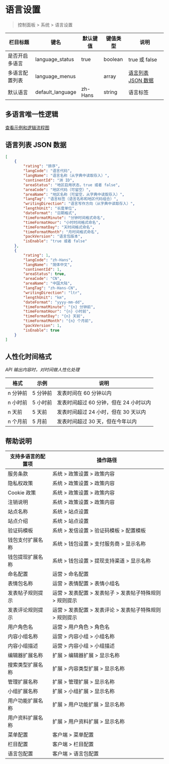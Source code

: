 # 语言设置

> 控制面板 > 系统 > 语言设置

| 栏目标题 | 键名 | 默认键值 | 键值类型 | 说明 |
| --- | --- | --- | --- | --- |
| 是否开启多语言 | language_status | true | boolean |  true 或 false |
| 多语言配置列表 | language_menus |  | array | [语言列表 JSON 数据](#语言列表-json-数据) |
| 默认语言 | default_language | zh-Hans | string | 语言标签 |

## 多语言唯一性逻辑

[查看示例和逻辑流程图](../../extensions/multilingual.md)

## 语言列表 JSON 数据

```json
[
    {
        "rating": "排序",
        "langCode": "语言代码",
        "langName": "语言名称（从字典中读取存入）",
        "continentId": "洲 ID",
        "areaStatus": "地区启用状态，true 或者 false",
        "areaCode": "地区代码（可留空）",
        "areaName": "地区名称（可留空，从字典中读取存入）",
        "langTag": "语言标签（语言名称和地区代码组合）",
        "writingDirection": "语言写作方向（从字典中读取存入）",
        "lengthUnit": "长度单位",
        "dateFormat": "日期格式",
        "timeFormatMinute": "分钟时间格式命名",
        "timeFormatHour": "小时时间格式命名",
        "timeFormatDay": "天时间格式命名",
        "timeFormatMonth": "月时间格式命名",
        "packVersion": "语言包版本",
        "isEnable": "true 或者 false"
    },
    {
        "rating": 1,
        "langCode": "zh-Hans",
        "langName": "简体中文",
        "continentId": 1,
        "areaStatus": true,
        "areaCode": "CN",
        "areaName": "中国大陆",
        "langTag": "zh-Hans-CN",
        "writingDirection": "ltr",
        "lengthUnit": "km",
        "dateFormat": "yyyy-mm-dd",
        "timeFormatMinute": "{n} 分钟前",
        "timeFormatHour": "{n} 小时前",
        "timeFormatDay": "{n} 天前",
        "timeFormatMonth": "{n} 个月前",
        "packVersion": 1,
        "isEnable": true
    }
]
```

## 人性化时间格式

*API 输出内容时，对时间做人性化处理*

| 格式 | 示例 | 说明 |
| --- | --- | --- |
| n 分钟前 | 5 分钟前 | 发表时间在 60 分钟以内 |
| n 小时前 | 5 小时前 | 发表时间超过 60 分钟，但在 24 小时以内 |
| n 天前 | 5 天前 | 发表时间超过 24 小时，但在 30 天以内 |
| n 个月前 | 5 月前 | 发表时间超过 30 天，但在今年以内 |

## 帮助说明

| 支持多语言的配置项 | 操作路径 |
| --- | --- |
| 服务条款 | 系统 > 政策设置 > 政策内容 |
| 隐私权政策 | 系统 > 政策设置 > 政策内容 |
| Cookie 政策 | 系统 > 政策设置 > 政策内容 |
| 注销说明 | 系统 > 政策设置 > 政策内容 |
| 站点名称 | 系统 > 站点设置 |
| 站点介绍 | 系统 > 站点设置 |
| 验证码模板 | 系统 > 发信设置 > 验证码模板 > 配置模板 |
| 钱包支付扩展名称 | 系统 > 钱包设置 > 支付服务商 > 显示名称 |
| 钱包提现扩展名称 | 系统 > 钱包设置 > 提现支持渠道 > 显示名称 |
| 命名配置 | 运营 > 命名配置 |
| 表情包名称 | 运营 > 表情配置 > 表情小组名 |
| 发表帖子规则提示 | 运营 > 发表配置 > 发表帖子 > 发表帖子特殊规则 > 规则提示 |
| 发表评论规则提示 | 运营 > 发表配置 > 发表评论 > 发表帖子特殊规则 > 规则提示 |
| 用户角色名 | 运营 > 用户角色 > 角色名 |
| 内容小组名称 | 运营 > 内容小组 > 小组名称 |
| 内容小组描述 | 运营 > 内容小组 > 小组描述 |
| 编辑器扩展名称 | 扩展 > 编辑器扩展 > 显示名称 |
| 搜索类型扩展名称 | 扩展 > 内容类型扩展 > 显示名称 |
| 管理扩展名称 | 扩展 > 管理扩展 > 显示名称 |
| 小组扩展名称 | 扩展 > 小组扩展 > 显示名称 |
| 用户功能扩展名称 | 扩展 > 用户功能扩展 > 显示名称 |
| 用户资料扩展名称 | 扩展 > 用户资料扩展 > 显示名称 |
| 菜单配置 | 客户端 > 菜单配置 |
| 栏目配置 | 客户端 > 栏目配置 |
| 语言包配置 | 客户端 > 语言包配置 |